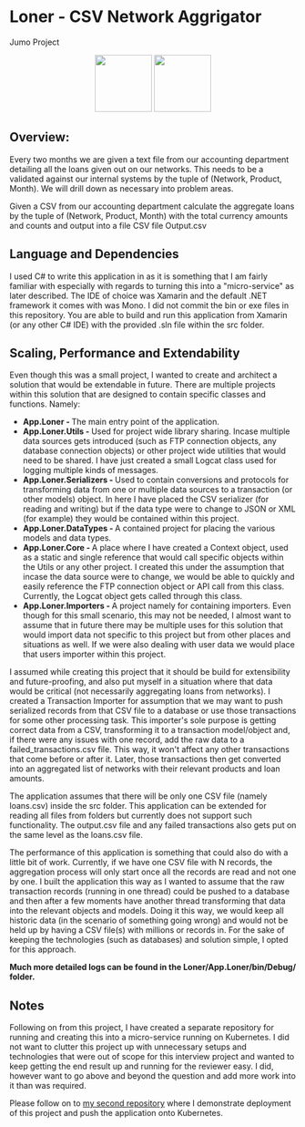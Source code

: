 Loner - CSV Network Aggrigator
======
Jumo Project
<p align="center">
    <img width = "100" src="https://avatars0.githubusercontent.com/u/53395?v=3&s=400" alt=""/>
    <img width = "100" src="http://devstickers.com/assets/img/pro/2p4i.png" alt=""/>
</p>

## Overview:
Every two months we are given a text file from our accounting department detailing all the loans given out on our networks. This needs to be a validated against our internal systems by the tuple of (Network, Product, Month). We will drill down as necessary into problem areas.  

Given a CSV from our accounting department calculate the aggregate loans by the tuple of (Network, Product, Month) with the total currency amounts and counts and output into a file CSV file Output.csv

## Language and Dependencies
I used C# to write this application in as it is something that I am fairly familiar with especially with regards to turning this into a "micro-service" as later described. The IDE of choice was Xamarin and the default .NET framework it comes with was Mono. I did not commit the bin or exe files in this repository. You are able to build and run this application from Xamarin (or any other C# IDE) with the provided .sln file within the src folder.

## Scaling, Performance and Extendability
Even though this was a small project, I wanted to create and architect a solution that would be extendable in future. There are multiple projects within this solution that are designed to contain specific classes and functions. Namely:
- <b>App.Loner - </b> The main entry point of the application.
- <b>App.Loner.Utils - </b> Used for project wide library sharing. Incase multiple data sources gets introduced (such as FTP connection objects, any database connection objects) or other project wide utilities that would need to be shared. I have just created a  small Logcat class used for logging multiple kinds of messages.
- <b>App.Loner.Serializers - </b> Used to contain conversions and protocols for transforming data from one or multiple data sources to a transaction (or other models) object. In here I have placed the CSV serializer (for reading and writing) but if the data type were to change to JSON or XML (for example) they would be contained within this project.
- <b>App.Loner.DataTypes - </b> A contained project for placing the various models and data types.
- <b>App.Loner.Core - </b> A place where I have created a Context object, used as a static and single reference that would call specific objects within the Utils or any other project. I created this under the assumption that incase the data source were to change, we would be able to quickly and easily reference the FTP connection object or API call from this class. Currently, the Logcat object gets called through this class.
- <b>App.Loner.Importers - </b> A project namely for containing importers. Even though for this small scenario, this may not be needed, I almost want to assume that in future there may be multiple uses for this solution that would import data not specific to this project but from other places and situations as well. If we were also dealing with user data we would place that users importer within this project.

I assumed while creating this project that it should be build for extensibility and future-proofing, and also put myself in a situation where that data would be critical (not necessarily aggregating loans from networks). I created a Transaction Importer for assumption that we may want to push serialized records from that CSV file to a database or use those transactions for some other processing task. This importer's sole purpose is getting correct data from a CSV, transforming it to a transaction model/object and, if there were any issues with one record, add the raw data to a failed_transactions.csv file. This way, it won't affect any other transactions that come before or after it. Later, those transactions then get converted into an aggregated list of networks with their relevant products and loan amounts.

The application assumes that there will be only one CSV file (namely loans.csv) inside the src folder. This application can be extended for reading all files from folders but currently does not support such functionality. The output.csv file and any failed transactions also gets put on the same level as the loans.csv file.

The performance of this application is something that could also do with a little bit of work.  Currently, if we have one CSV file with N records, the aggregation process will only start once all the records are read and not one by one. I built the application this way as I wanted to assume that the raw transaction records (running in one thread) could be pushed to a database and then after a few moments have another thread transforming that data into the relevant objects and models. Doing it this way, we would keep all historic data (in the scenario of something going wrong) and would not be held up by having a CSV file(s) with millions or records in. For the sake of keeping the technologies (such as databases) and solution simple, I opted for this approach.

<b>Much more detailed logs can be found in the Loner/App.Loner/bin/Debug/ folder.</b>

## Notes
Following on from this project, I have created a separate repository for running and creating this into a micro-service running on Kubernetes. I did not want to clutter this project up with unnecessary setups and technologies that were out of scope for this interview project and wanted to keep getting the end result up and running for the reviewer easy. I did, however want to go above and beyond the question and add more work into it than was required.  

Please follow on to <a href="https://github.com/SierraII/Loner-MicroService">my second repository</a> where I demonstrate deployment of this project and push the application onto Kubernetes.
